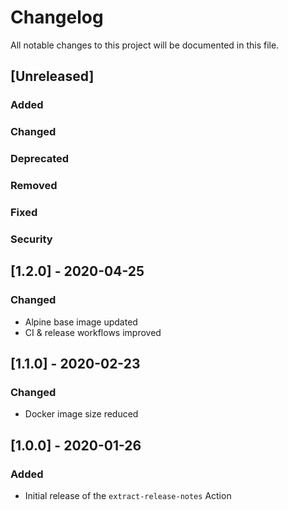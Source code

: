 <!-- SPDX-License-Identifier: MIT -->
# Changelog

All notable changes to this project will be documented in this file.

## [Unreleased]

### Added

### Changed

### Deprecated

### Removed

### Fixed

### Security

## [1.2.0] - 2020-04-25

### Changed

* Alpine base image updated
* CI & release workflows improved

## [1.1.0] - 2020-02-23

### Changed

* Docker image size reduced

## [1.0.0] - 2020-01-26

### Added

* Initial release of the `extract-release-notes` Action
